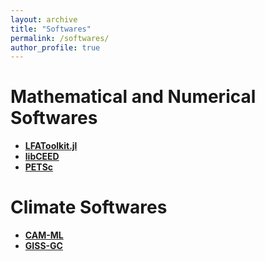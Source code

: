 ```yaml
---
layout: archive
title: "Softwares"
permalink: /softwares/
author_profile: true
---
```


Mathematical and Numerical Softwares
======
* [**LFAToolkit.jl**](https://jeremylt.github.io/LFAToolkit.jl/stable/)
* [**libCEED**](https://ceed.exascaleproject.org/libceed/)
* [**PETSc**](https://petsc.org/release/)

Climate Softwares
======
* [**CAM-ML**](https://github.com/m2lines/convection-parameterization-in-CAM)
* [**GISS-GC**](https://github.com/fetch4/GISS-GC)
